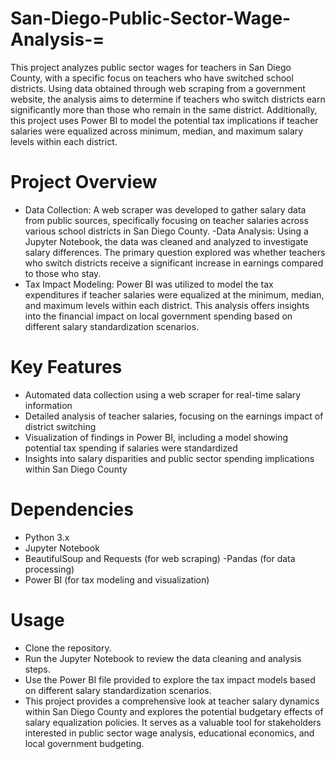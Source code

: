 # San-Diego-Public-Sector-Wage-Analysis-=
This project analyzes public sector wages for teachers in San Diego County, with a specific focus on teachers who have switched school districts. Using data obtained through web scraping from a government website, the analysis aims to determine if teachers who switch districts earn significantly more than those who remain in the same district. Additionally, this project uses Power BI to model the potential tax implications if teacher salaries were equalized across minimum, median, and maximum salary levels within each district.

# Project Overview
- Data Collection: A web scraper was developed to gather salary data from public sources, specifically focusing on teacher salaries across various school districts in San Diego County.
-Data Analysis: Using a Jupyter Notebook, the data was cleaned and analyzed to investigate salary differences. The primary question explored was whether teachers who switch districts receive a significant increase in earnings compared to those who stay.
- Tax Impact Modeling: Power BI was utilized to model the tax expenditures if teacher salaries were equalized at the minimum, median, and maximum levels within each district. This analysis offers insights into the financial impact on local government spending based on different salary standardization scenarios.
# Key Features
- Automated data collection using a web scraper for real-time salary information
- Detailed analysis of teacher salaries, focusing on the earnings impact of district switching
- Visualization of findings in Power BI, including a model showing potential tax spending if salaries were standardized
- Insights into salary disparities and public sector spending implications within San Diego County
# Dependencies
- Python 3.x
- Jupyter Notebook
- BeautifulSoup and Requests (for web scraping)
-Pandas (for data processing)
- Power BI (for tax modeling and visualization)
# Usage
- Clone the repository.
- Run the Jupyter Notebook to review the data cleaning and analysis steps.
- Use the Power BI file provided to explore the tax impact models based on different salary standardization scenarios.
- This project provides a comprehensive look at teacher salary dynamics within San Diego County and explores the potential budgetary effects of salary equalization policies. It serves as a valuable tool for stakeholders interested in public sector wage analysis, educational economics, and local government budgeting.
